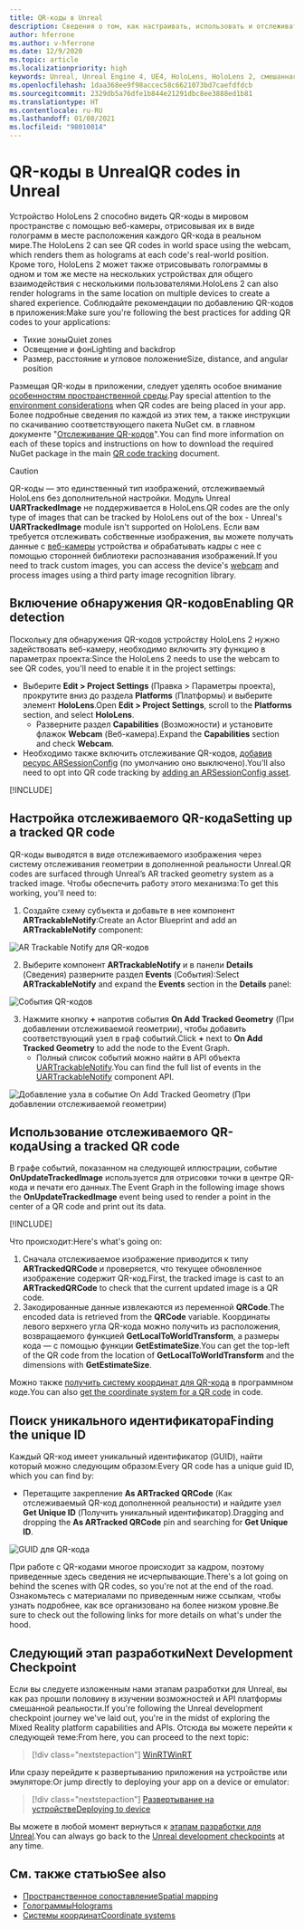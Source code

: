 ```yaml
---
title: QR-коды в Unreal
description: Сведения о том, как настраивать, использовать и отслеживать QR-коды в приложениях смешанной реальности Unreal.
author: hferrone
ms.author: v-hferrone
ms.date: 12/9/2020
ms.topic: article
ms.localizationpriority: high
keywords: Unreal, Unreal Engine 4, UE4, HoloLens, HoloLens 2, смешанная реальность, разработка, функции, документация, руководства, голограммы, QR-коды, гарнитура смешанной реальности, гарнитура Windows Mixed Reality, гарнитура виртуальной реальности
ms.openlocfilehash: 1daa368ee9f98accec58c6621073bd7caefdfdcb
ms.sourcegitcommit: 2329db5a76dfe1b844e21291dbc8ee3888ed1b81
ms.translationtype: HT
ms.contentlocale: ru-RU
ms.lasthandoff: 01/08/2021
ms.locfileid: "98010014"
---
```

# <a name="qr-codes-in-unreal"></a><span data-ttu-id="0df50-104">QR-коды в Unreal</span><span class="sxs-lookup"><span data-stu-id="0df50-104">QR codes in Unreal</span></span>

<span data-ttu-id="0df50-105">Устройство HoloLens 2 способно видеть QR-коды в мировом пространстве с помощью веб-камеры, отрисовывая их в виде голограмм в месте расположения каждого QR-кода в реальном мире.</span><span class="sxs-lookup"><span data-stu-id="0df50-105">The HoloLens 2 can see QR codes in world space using the webcam, which renders them as holograms at each code's real-world position.</span></span> <span data-ttu-id="0df50-106">Кроме того, HoloLens 2 может также отрисовывать голограммы в одном и том же месте на нескольких устройствах для общего взаимодействия с несколькими пользователями.</span><span class="sxs-lookup"><span data-stu-id="0df50-106">HoloLens 2 can also render holograms in the same location on multiple devices to create a shared experience.</span></span> <span data-ttu-id="0df50-107">Соблюдайте рекомендации по добавлению QR-кодов в приложения:</span><span class="sxs-lookup"><span data-stu-id="0df50-107">Make sure you're following the best practices for adding QR codes to your applications:</span></span>

- <span data-ttu-id="0df50-108">Тихие зоны</span><span class="sxs-lookup"><span data-stu-id="0df50-108">Quiet zones</span></span>
- <span data-ttu-id="0df50-109">Освещение и фон</span><span class="sxs-lookup"><span data-stu-id="0df50-109">Lighting and backdrop</span></span>
- <span data-ttu-id="0df50-110">Размер, расстояние и угловое положение</span><span class="sxs-lookup"><span data-stu-id="0df50-110">Size, distance, and angular position</span></span>

<span data-ttu-id="0df50-111">Размещая QR-коды в приложении, следует уделять особое внимание [особенностям пространственной среды](../../environment-considerations-for-hololens.md).</span><span class="sxs-lookup"><span data-stu-id="0df50-111">Pay special attention to the [environment considerations](../../environment-considerations-for-hololens.md) when QR codes are being placed in your app.</span></span> <span data-ttu-id="0df50-112">Более подробные сведения по каждой из этих тем, а также инструкции по скачиванию соответствующего пакета NuGet см. в главном документе "[Отслеживание QR-кодов](../platform-capabilities-and-apis/qr-code-tracking.md)".</span><span class="sxs-lookup"><span data-stu-id="0df50-112">You can find more information on each of these topics and instructions on how to download the required NuGet package in the main [QR code tracking](../platform-capabilities-and-apis/qr-code-tracking.md) document.</span></span>

> [!CAUTION]
> <span data-ttu-id="0df50-113">QR-коды — это единственный тип изображений, отслеживаемый HoloLens без дополнительной настройки. Модуль Unreal **UARTrackedImage** не поддерживается в HoloLens.</span><span class="sxs-lookup"><span data-stu-id="0df50-113">QR codes are the only type of images that can be tracked by HoloLens out of the box - Unreal's **UARTrackedImage** module isn't supported on HoloLens.</span></span> <span data-ttu-id="0df50-114">Если вам требуется отслеживать собственные изображения, вы можете получать данные с [веб-камеры](unreal-hololens-camera.md) устройства и обрабатывать кадры с нее с помощью сторонней библиотеки распознавания изображений.</span><span class="sxs-lookup"><span data-stu-id="0df50-114">If you need to track custom images, you can access the device's [webcam](unreal-hololens-camera.md) and process images using a third party image recognition library.</span></span> 

## <a name="enabling-qr-detection"></a><span data-ttu-id="0df50-115">Включение обнаружения QR-кодов</span><span class="sxs-lookup"><span data-stu-id="0df50-115">Enabling QR detection</span></span>

<span data-ttu-id="0df50-116">Поскольку для обнаружения QR-кодов устройству HoloLens 2 нужно задействовать веб-камеру, необходимо включить эту функцию в параметрах проекта:</span><span class="sxs-lookup"><span data-stu-id="0df50-116">Since the HoloLens 2 needs to use the webcam to see QR codes, you'll need to enable it in the project settings:</span></span>
- <span data-ttu-id="0df50-117">Выберите **Edit > Project Settings** (Правка > Параметры проекта), прокрутите вниз до раздела **Platforms** (Платформы) и выберите элемент **HoloLens**.</span><span class="sxs-lookup"><span data-stu-id="0df50-117">Open **Edit > Project Settings**, scroll to the **Platforms** section, and select **HoloLens**.</span></span>
    + <span data-ttu-id="0df50-118">Разверните раздел **Capabilities** (Возможности) и установите флажок **Webcam** (Веб-камера).</span><span class="sxs-lookup"><span data-stu-id="0df50-118">Expand the **Capabilities** section and check **Webcam**.</span></span>  
- <span data-ttu-id="0df50-119">Необходимо также включить отслеживание QR-кодов, [добавив ресурс ARSessionConfig](https://docs.microsoft.com/windows/mixed-reality/unreal-uxt-ch3#adding-the-session-asset) (по умолчанию оно выключено).</span><span class="sxs-lookup"><span data-stu-id="0df50-119">You'll also need to opt into QR code tracking by [adding an ARSessionConfig asset](https://docs.microsoft.com/windows/mixed-reality/unreal-uxt-ch3#adding-the-session-asset).</span></span>

[!INCLUDE[](includes/tabs-qr-codes-1.md)]

## <a name="setting-up-a-tracked-qr-code"></a><span data-ttu-id="0df50-120">Настройка отслеживаемого QR-кода</span><span class="sxs-lookup"><span data-stu-id="0df50-120">Setting up a tracked QR code</span></span>

<span data-ttu-id="0df50-121">QR-коды выводятся в виде отслеживаемого изображения через систему отслеживания геометрии в дополненной реальности Unreal.</span><span class="sxs-lookup"><span data-stu-id="0df50-121">QR codes are surfaced through Unreal’s AR tracked geometry system as a tracked image.</span></span> <span data-ttu-id="0df50-122">Чтобы обеспечить работу этого механизма:</span><span class="sxs-lookup"><span data-stu-id="0df50-122">To get this working, you'll need to:</span></span>
1. <span data-ttu-id="0df50-123">Создайте схему субъекта и добавьте в нее компонент **ARTrackableNotify**:</span><span class="sxs-lookup"><span data-stu-id="0df50-123">Create an Actor Blueprint and add an **ARTrackableNotify** component:</span></span>

![AR Trackable Notify для QR-кодов](images/unreal-spatialmapping-artrackablenotify.PNG)

2. <span data-ttu-id="0df50-125">Выберите компонент **ARTrackableNotify** и в панели **Details** (Сведения) разверните раздел **Events** (События):</span><span class="sxs-lookup"><span data-stu-id="0df50-125">Select **ARTrackableNotify** and expand the **Events** section in the **Details** panel:</span></span>

![События QR-кодов](images/unreal-spatialmapping-events.PNG)

3. <span data-ttu-id="0df50-127">Нажмите кнопку **+** напротив события **On Add Tracked Geometry** (При добавлении отслеживаемой геометрии), чтобы добавить соответствующий узел в граф событий.</span><span class="sxs-lookup"><span data-stu-id="0df50-127">Click **+** next to **On Add Tracked Geometry** to add the node to the Event Graph.</span></span>
    - <span data-ttu-id="0df50-128">Полный список событий можно найти в API объекта [UARTrackableNotify](https://docs.unrealengine.com/API/Runtime/AugmentedReality/UARTrackableNotifyComponent/index.html).</span><span class="sxs-lookup"><span data-stu-id="0df50-128">You can find the full list of events in the [UARTrackableNotify](https://docs.unrealengine.com/API/Runtime/AugmentedReality/UARTrackableNotifyComponent/index.html) component API.</span></span>

![Добавление узла в событие On Add Tracked Geometry (При добавлении отслеживаемой геометрии)](images/unreal-qr-codes-tracked-geometry.png)

## <a name="using-a-tracked-qr-code"></a><span data-ttu-id="0df50-130">Использование отслеживаемого QR-кода</span><span class="sxs-lookup"><span data-stu-id="0df50-130">Using a tracked QR code</span></span>

<span data-ttu-id="0df50-131">В графе событий, показанном на следующей иллюстрации, событие **OnUpdateTrackedImage** используется для отрисовки точки в центре QR-кода и печати его данных.</span><span class="sxs-lookup"><span data-stu-id="0df50-131">The Event Graph in the following image shows the **OnUpdateTrackedImage** event being used to render a point in the center of a QR code and print out its data.</span></span>

[!INCLUDE[](includes/tabs-qr-codes-2.md)]

<span data-ttu-id="0df50-132">Что происходит:</span><span class="sxs-lookup"><span data-stu-id="0df50-132">Here's what's going on:</span></span>
1. <span data-ttu-id="0df50-133">Сначала отслеживаемое изображение приводится к типу **ARTrackedQRCode** и проверяется, что текущее обновленное изображение содержит QR-код.</span><span class="sxs-lookup"><span data-stu-id="0df50-133">First, the tracked image is cast to an **ARTrackedQRCode** to check that the current updated image is a QR code.</span></span>  
2. <span data-ttu-id="0df50-134">Закодированные данные извлекаются из переменной **QRCode**.</span><span class="sxs-lookup"><span data-stu-id="0df50-134">The encoded data is retrieved from the **QRCode** variable.</span></span> <span data-ttu-id="0df50-135">Координаты левого верхнего угла QR-кода можно получить из расположения, возвращаемого функцией **GetLocalToWorldTransform**, а размеры кода — с помощью функции **GetEstimateSize**.</span><span class="sxs-lookup"><span data-stu-id="0df50-135">You can get the top-left of the QR code from the location of **GetLocalToWorldTransform** and the dimensions with **GetEstimateSize**.</span></span>

<span data-ttu-id="0df50-136">Можно также [получить систему координат для QR-кода](https://docs.microsoft.com/windows/mixed-reality/qr-code-tracking#getting-the-coordinate-system-for-a-qr-code) в программном коде.</span><span class="sxs-lookup"><span data-stu-id="0df50-136">You can also [get the coordinate system for a QR code](https://docs.microsoft.com/windows/mixed-reality/qr-code-tracking#getting-the-coordinate-system-for-a-qr-code) in code.</span></span>

## <a name="finding-the-unique-id"></a><span data-ttu-id="0df50-137">Поиск уникального идентификатора</span><span class="sxs-lookup"><span data-stu-id="0df50-137">Finding the unique ID</span></span>

<span data-ttu-id="0df50-138">Каждый QR-код имеет уникальный идентификатор (GUID), найти который можно следующим образом:</span><span class="sxs-lookup"><span data-stu-id="0df50-138">Every QR code has a unique guid ID, which you can find by:</span></span>
- <span data-ttu-id="0df50-139">Перетащите закрепление **As ARTracked QRCode** (Как отслеживаемый QR-код дополненной реальности) и найдите узел **Get Unique ID** (Получить уникальный идентификатор).</span><span class="sxs-lookup"><span data-stu-id="0df50-139">Dragging and dropping the **As ARTracked QRCode**  pin and searching for **Get Unique ID**.</span></span>

![GUID для QR-кода](images/unreal-qr-guid.PNG)

<span data-ttu-id="0df50-141">При работе с QR-кодами многое происходит за кадром, поэтому приведенные здесь сведения не исчерпывающие.</span><span class="sxs-lookup"><span data-stu-id="0df50-141">There's a lot going on behind the scenes with QR codes, so you're not at the end of the road.</span></span> <span data-ttu-id="0df50-142">Ознакомьтесь с материалами по приведенным ниже ссылкам, чтобы узнать подробнее, как все организовано на более низком уровне.</span><span class="sxs-lookup"><span data-stu-id="0df50-142">Be sure to check out the following links for more details on what's under the hood.</span></span>

## <a name="next-development-checkpoint"></a><span data-ttu-id="0df50-143">Следующий этап разработки</span><span class="sxs-lookup"><span data-stu-id="0df50-143">Next Development Checkpoint</span></span>

<span data-ttu-id="0df50-144">Если вы следуете изложенным нами этапам разработки для Unreal, вы как раз прошли половину в изучении возможностей и API платформы смешанной реальности.</span><span class="sxs-lookup"><span data-stu-id="0df50-144">If you're following the Unreal development checkpoint journey we've laid out, you're in the midst of exploring the Mixed Reality platform capabilities and APIs.</span></span> <span data-ttu-id="0df50-145">Отсюда вы можете перейти к следующей теме:</span><span class="sxs-lookup"><span data-stu-id="0df50-145">From here, you can proceed to the next topic:</span></span>

> [!div class="nextstepaction"]
> [<span data-ttu-id="0df50-146">WinRT</span><span class="sxs-lookup"><span data-stu-id="0df50-146">WinRT</span></span>](unreal-winRT.md)

<span data-ttu-id="0df50-147">Или сразу перейдите к развертыванию приложения на устройстве или эмуляторе:</span><span class="sxs-lookup"><span data-stu-id="0df50-147">Or jump directly to deploying your app on a device or emulator:</span></span>

> [!div class="nextstepaction"]
> [<span data-ttu-id="0df50-148">Развертывание на устройстве</span><span class="sxs-lookup"><span data-stu-id="0df50-148">Deploying to device</span></span>](unreal-deploying.md)

<span data-ttu-id="0df50-149">Вы можете в любой момент вернуться к [этапам разработки для Unreal](unreal-development-overview.md#3-platform-capabilities-and-apis).</span><span class="sxs-lookup"><span data-stu-id="0df50-149">You can always go back to the [Unreal development checkpoints](unreal-development-overview.md#3-platform-capabilities-and-apis) at any time.</span></span>

## <a name="see-also"></a><span data-ttu-id="0df50-150">См. также статью</span><span class="sxs-lookup"><span data-stu-id="0df50-150">See also</span></span>
* [<span data-ttu-id="0df50-151">Пространственное сопоставление</span><span class="sxs-lookup"><span data-stu-id="0df50-151">Spatial mapping</span></span>](../../design/spatial-mapping.md)
* [<span data-ttu-id="0df50-152">Голограммы</span><span class="sxs-lookup"><span data-stu-id="0df50-152">Holograms</span></span>](../../discover/hologram.md)
* [<span data-ttu-id="0df50-153">Системы координат</span><span class="sxs-lookup"><span data-stu-id="0df50-153">Coordinate systems</span></span>](../../design/coordinate-systems.md)

